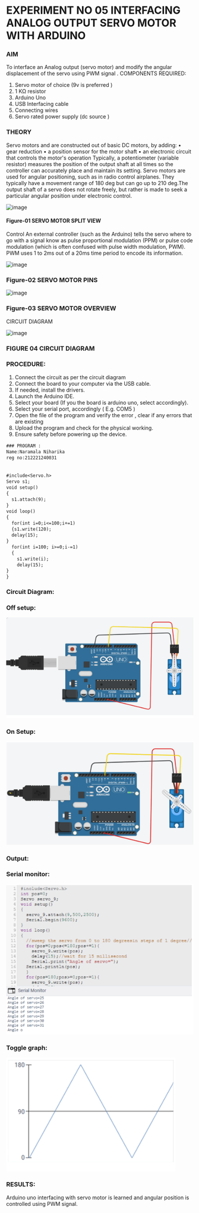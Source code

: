 # EXPERIMENT NO 05 INTERFACING ANALOG OUTPUT SERVO MOTOR WITH ARDUINO

### AIM
To interface an Analog output (servo motor) and modify the angular displacement of the servo using PWM signal .
COMPONENTS REQUIRED:
1.	Servo motor of choice (9v is preferred )
2.	1 KΩ resistor 
3.	Arduino Uno 
4.	USB Interfacing cable 
5.	Connecting wires 
6.	Servo rated power supply (dc source )


### THEORY
Servo motors and are constructed out of basic DC motors, by adding:
•	 gear reduction
•	 a position sensor for the motor shaft
•	 an electronic circuit that controls the motor's operation
Typically, a potentiometer (variable resistor) measures the position of the output shaft at all times so the controller can accurately place and maintain its setting.
Servo motors are used for angular positioning, such as in radio control airplanes.  They typically have a movement range of 180 deg but can go up to 210 deg.The output shaft of a servo does not rotate freely, but rather is made to seek a particular angular position under electronic control. 


![image](https://user-images.githubusercontent.com/36288975/163544439-1f477927-fcd4-42f0-9ce4-c863fdbf1210.png)



#### Figure-01 SERVO MOTOR SPLIT VIEW 
Control 
An external controller (such as the Arduino) tells the servo where to go with a signal know as pulse proportional modulation (PPM) or pulse code modulation (which is often confused with pulse width modulation, PWM). PWM uses 1 to 2ms out of a 20ms time period to encode its information.
 
 
 ![image](https://user-images.githubusercontent.com/36288975/163544482-3027136f-7135-4f3d-a23f-8dc2fe04194d.png)

### Figure-02 SERVO MOTOR PINS

 ![image](https://user-images.githubusercontent.com/36288975/163544513-ca497421-e6ba-4f91-871f-5cfba77f22a8.png)


### Figure-03 SERVO MOTOR OVERVIEW 

 


 





CIRCUIT DIAGRAM
 
 
 ![image](https://user-images.githubusercontent.com/36288975/163544618-6eb8a7b5-7f1a-428a-8d9f-fd899b145efb.png)

### FIGURE 04 CIRCUIT DIAGRAM

### PROCEDURE:
1.	Connect the circuit as per the circuit diagram 
2.	Connect the board to your computer via the USB cable.
3.	If needed, install the drivers.
4.	Launch the Arduino IDE.
5.	Select your board (If you the board is arduino uno, select accordingly).
6.	Select your serial port, accordingly ( E.g. COM5 )
7.	Open the file of the program  and verify the error , clear if any errors that are existing 
8.	Upload the program and check for the physical working. 
9.	Ensure safety before powering up the device.

```
### PROGRAM :
Name:Naramala Niharika
reg no:212221240031


#include<Servo.h>
Servo s1;
void setup()
{
  s1.attach(9);
}
void loop()
{
  for(int i=0;i<=100;i+=1)
  {s1.write(120);
  delay(15);
}
  for(int i=100; i>=0;i-=1)
  {
    s1.write(i);
    delay(15);
}
}
```

### Circuit Diagram:

### Off setup:

![output](https://github.com/naramala-niharika/EXPERIMENT-NO--05-INTERFACING-ANALOG-OUTPUT-SERVO-MOTOR-WITH-ARDUINO-/blob/main/b1.PNG?raw=tue)

### On Setup:
![output](https://github.com/naramala-niharika/EXPERIMENT-NO--05-INTERFACING-ANALOG-OUTPUT-SERVO-MOTOR-WITH-ARDUINO-/blob/main/b2.PNG?raw=tue)


### Output:

### Serial monitor:
![output](https://github.com/naramala-niharika/EXPERIMENT-NO--05-INTERFACING-ANALOG-OUTPUT-SERVO-MOTOR-WITH-ARDUINO-/blob/main/b3.PNG?raw=tue)


### Toggle graph:
![output](https://github.com/naramala-niharika/EXPERIMENT-NO--05-INTERFACING-ANALOG-OUTPUT-SERVO-MOTOR-WITH-ARDUINO-/blob/main/b4.PNG?raw=tue)


### RESULTS: 
Arduino uno interfacing with servo motor is learned and angular position is controlled using PWM signal.
